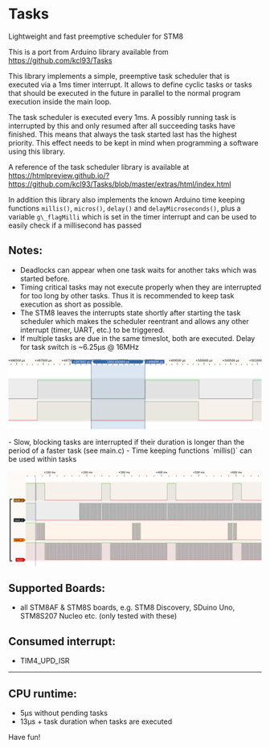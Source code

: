 # Tasks

Lightweight and fast preemptive scheduler for STM8

This is a port from Arduino library available from https://github.com/kcl93/Tasks 

This library implements a simple, preemptive task scheduler that is executed via a 1ms timer interrupt. 
It allows to define cyclic tasks or tasks that should be executed in the future in parallel to the normal program execution inside the main loop.

The task scheduler is executed every 1ms. A possibly running task is interrupted by this and only resumed after all succeeding tasks have finished. 
This means that always the task started last has the highest priority. This effect needs to be kept in mind when programming a software using this library.

A reference of the task scheduler library is available at https://htmlpreview.github.io/?https://github.com/kcl93/Tasks/blob/master/extras/html/index.html

In addition this library also implements the known Arduino time keeping functions `millis()`, `micros()`, `delay()` and `delayMicroseconds()`, 
plus a variable `g\_flagMilli` which is set in the timer interrupt and can be used to easily check if a millisecond has passed 


## Notes:

- Deadlocks can appear when one task waits for another taks which was started before.
- Timing critical tasks may not execute properly when they are interrupted for too long by other tasks. Thus it is recommended to keep task execution as short as possible.
- The STM8 leaves the interrupts state shortly after starting the task scheduler which makes the scheduler reentrant and allows any other interrupt (timer, UART, etc.) to be triggered.
- If multiple tasks are due in the same timeslot, both are executed. Delay for task switch is ~6.25µs @ 16MHz 
<p align="center">
  <img src="images/parallel_tasks.png">
</p>
- Slow, blocking tasks are interrupted if their duration is longer than the period of a faster task (see main.c)
- Time keeping functions `millis()` can be used within tasks
<p align="center">
  <img src="images/multiple_tasks.png">
</p>


## Supported Boards:

- all STM8AF & STM8S boards, e.g. STM8 Discovery, SDuino Uno, STM8S207 Nucleo etc. (only tested with these)


## Consumed interrupt:

- TIM4\_UPD\_ISR


***

## CPU runtime:

- 5μs without pending tasks
- 13μs + task duration when tasks are executed

Have fun! 
